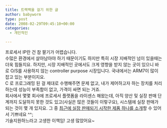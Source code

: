 ```yaml
---
title: 트랙백을 걸기 위한 글
author: babyworm
type: post
date: 2008-02-29T09:45:10+00:00
categories:
  - 개인적인

---
```

프로세서 IP란 건 참 팔기가 어렵습니다.  
수많은 환경에서 살아남아야 하기 때문이기도 하지만 특히 시장 지배적인 넘이 있을때는 더욱 힘들지요. 하지만, 시장 지배적인 곳에서도 크게 영향을 받지 않는 곳이 있으니 바로 O/S를 사용하지 않는 controller purpose 시장입니다. 국내에서는 ARM7이 많이 잡고 있는 부분이지요.  
C 로 프로그래밍 된 걸 제대로 수행해주면 문제 없고, 내가 제어하고자 하는 장치를 처리하는데 성능이 부족함이 없고, 가격이 싸면 되는 거죠.  
회사에서 몇몇 회사에 프로세서 플랫폼을 라이센스 해왔는데, 아직 양산 및 실장 판매 단계까지 도달하지 못한 것도 있고(사실은 많은 것들이 이렇구요), 시스템에 실장 판매가 되는 것이 몇 개 있지요. 그 중 <a href="http://blog.gyongsu.com/71" target="_blank">최근에 실장 판매되기 시작한 제품 하나를 소개</a>할 수 있어서 기쁘네요 ^^;  
기술지원하느라고 고생한 이책임! 고생 많았어요~

